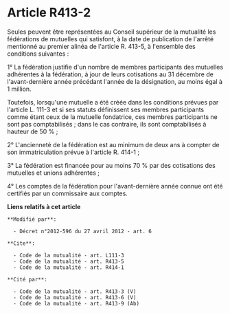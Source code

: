 # Article R413-2

Seules peuvent être représentées au Conseil supérieur de la mutualité les fédérations de mutuelles qui satisfont, à la date
de publication de l'arrêté mentionné au premier alinéa de l'article R. 413-5, à l'ensemble des conditions suivantes : 

1° La fédération justifie d'un nombre de membres participants des mutuelles adhérentes à la fédération, à jour de leurs
cotisations au 31 décembre de l'avant-dernière année précédant l'année de la désignation, au moins égal à 1 million. 

Toutefois, lorsqu'une mutuelle a été créée dans les conditions prévues par l'article L. 111-3 et si ses statuts définissent
ses membres participants comme étant ceux de la mutuelle fondatrice, ces membres participants ne sont pas comptabilisés ;
dans le cas contraire, ils sont comptabilisés à hauteur de 50 % ; 

2° L'ancienneté de la fédération est au minimum de deux ans à compter de son immatriculation prévue à l'article R. 414-1 ; 

3° La fédération est financée pour au moins 70 % par des cotisations des mutuelles et unions adhérentes ; 

4° Les comptes de la fédération pour l'avant-dernière année connue ont été certifiés par un commissaire aux comptes.

**Liens relatifs à cet article**

	**Modifié par**:

	  - Décret n°2012-596 du 27 avril 2012 - art. 6

	**Cite**:

	  - Code de la mutualité - art. L111-3
	  - Code de la mutualité - art. R413-5
	  - Code de la mutualité - art. R414-1

	**Cité par**:

	  - Code de la mutualité - art. R413-3 (V)
	  - Code de la mutualité - art. R413-6 (V)
	  - Code de la mutualité - art. R413-9 (Ab)
